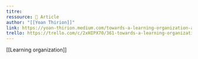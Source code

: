 ```yaml
---
titre: 
ressource: 📰 Article
author: "[[Yoan Thirion]]"
link: https://yoan-thirion.medium.com/towards-a-learning-organization-and-beyond-c77a74cde45
trello: https://trello.com/c/2xHIPX70/361-towards-a-learning-organization-and-beyond-by-yoan-thirion-medium
---
```

[[Learning organization]]